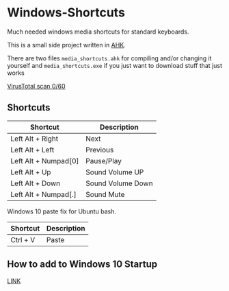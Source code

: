# Windows-Shortcuts

Much needed windows media shortcuts for standard keyboards.

This is a small side project written in [AHK](https://autohotkey.com/).

There are two files `media_shortcuts.ahk` for compiling and/or changing it yourself and `media_shortcuts.exe` if you just want to download stuff that just works

[VirusTotal scan 0/60](https://www.virustotal.com/en/file/df9fc3a0030b8c059c331e01aad26cf97d3fd66106d5e149ef4ac96f1128b6cd/analysis/1497541063/)

## Shortcuts

Shortcut             | Description
-------------------- | -----------------
Left Alt + Right     | Next
Left Alt + Left      | Previous
Left Alt + Numpad[0] | Pause/Play
Left Alt + Up        | Sound Volume UP
Left Alt + Down      | Sound Volume Down
Left Alt + Numpad[.] | Sound Mute

Windows 10 paste fix for Ubuntu bash.

Shortcut             | Description
-------------------- | -----------------
Ctrl + V     | Paste

## How to add to Windows 10 Startup

[LINK](http://tunecomp.net/add-app-to-startup/)
